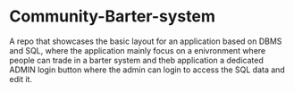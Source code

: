 # Community-Barter-system
A repo that showcases the basic layout for an application based on DBMS and SQL, where the application mainly focus on a enivronment where people can trade in a barter system and theb application a dedicated ADMIN login button where the admin can login to access the SQL data and edit it.
